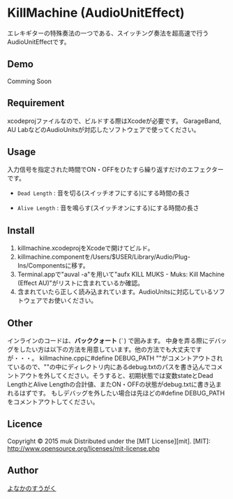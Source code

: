 KillMachine (AudioUnitEffect)
====
エレキギターの特殊奏法の一つである、スイッチング奏法を超高速で行うAudioUnitEffectです。

## Demo
Comming Soon

## Requirement
xcodeprojファイルなので、ビルドする際はXcodeが必要です。
GarageBand, AU LabなどのAudioUnitsが対応したソフトウェアで使ってください。

## Usage
入力信号を指定された時間でON・OFFをひたすら繰り返すだけのエフェクターです。
+   `Dead Length` :
    音を切る(スイッチオフにする)にする時間の長さ
 
+   `Alive Length` :
    音を鳴らす(スイッチオンにする)にする時間の長さ

## Install
1. killmachine.xcodeprojをXcodeで開けてビルド。
2. killmachine.componentを/Users/$USER/Library/Audio/Plug-Ins/Componentsに移す。
3. Terminal.appで"auval -a"を用いて"aufx KILL MUKS  -  Muks: Kill Machine (Effect AU)"がリストに含まれているか確認。
4. 含まれていたら正しく読み込まれています。AudioUnitsに対応しているソフトウェアでお使いください。

## Other
インラインのコードは、**バッククォート** (`` ` ``) で囲みます。
中身を弄る際にデバッグをしたい方は以下の方法を用意しています。他の方法でも大丈夫ですが・・・。
killmachine.cppに#define DEBUG_PATH ""がコメントアウトされているので、""の中にディレクトリ内にあるdebug.txtのパスを書き込んでコメントアウトを外してください。そうすると、初期状態では変数stateとDead LengthとAlive Lengthの合計値、またON・OFFの状態がdebug.txtに書き込まれるはずです。
もしデバッグを外したい場合は先ほどの#define DEBUG_PATHをコメントアウトしてください。

## Licence
Copyright &copy; 2015 muk
Distributed under the [MIT License][mit].
[MIT]: http://www.opensource.org/licenses/mit-license.php

## Author
[よなかのすうがく](http://muk99.hateblo.jp/)


